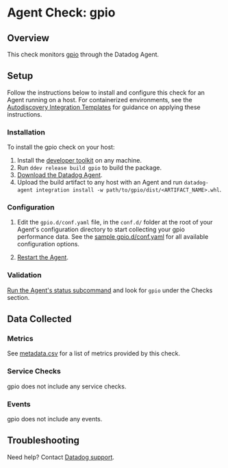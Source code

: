 # Agent Check: gpio

## Overview

This check monitors [gpio][1] through the Datadog Agent.

## Setup

Follow the instructions below to install and configure this check for an Agent running on a host. For containerized environments, see the [Autodiscovery Integration Templates][2] for guidance on applying these instructions.

### Installation

To install the gpio check on your host:

1. Install the [developer toolkit](https://docs.datadoghq.com/developers/integrations/new_check_howto/#developer-toolkit) on any machine.
2. Run `ddev release build gpio` to build the package.
3. [Download the Datadog Agent](https://app.datadoghq.com/account/settings#agent).
4. Upload the build artifact to any host with an Agent and run `datadog-agent integration install -w path/to/gpio/dist/<ARTIFACT_NAME>.whl`.

### Configuration

1. Edit the `gpio.d/conf.yaml` file, in the `conf.d/` folder at the root of your Agent's configuration directory to start collecting your gpio performance data. See the [sample gpio.d/conf.yaml][3] for all available configuration options.

2. [Restart the Agent][4].

### Validation

[Run the Agent's status subcommand][5] and look for `gpio` under the Checks section.

## Data Collected

### Metrics

See [metadata.csv][6] for a list of metrics provided by this check.

### Service Checks

gpio does not include any service checks.

### Events

gpio does not include any events.

## Troubleshooting

Need help? Contact [Datadog support][7].

[1]: **LINK_TO_INTEGRATION_SITE**
[2]: https://docs.datadoghq.com/agent/kubernetes/integrations/
[3]: https://github.com/DataDog/integrations-extras/blob/master/gpio/datadog_checks/gpio/data/conf.yaml.example
[4]: https://docs.datadoghq.com/agent/guide/agent-commands/#start-stop-and-restart-the-agent
[5]: https://docs.datadoghq.com/agent/guide/agent-commands/#agent-status-and-information
[6]: https://github.com/DataDog/integrations-extras/blob/master/gpio/metadata.csv
[7]: https://docs.datadoghq.com/help/
